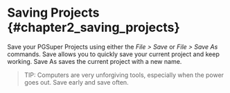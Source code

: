 Saving Projects {#chapter2_saving_projects}
==============================================
Save your PGSuper Projects using either the *File > Save* or *File > Save As* commands. Save allows you to quickly save your current project and keep working. Save As saves the current project with a new name.

> TIP: Computers are very unforgiving tools, especially when the power goes out. Save early and save often.

